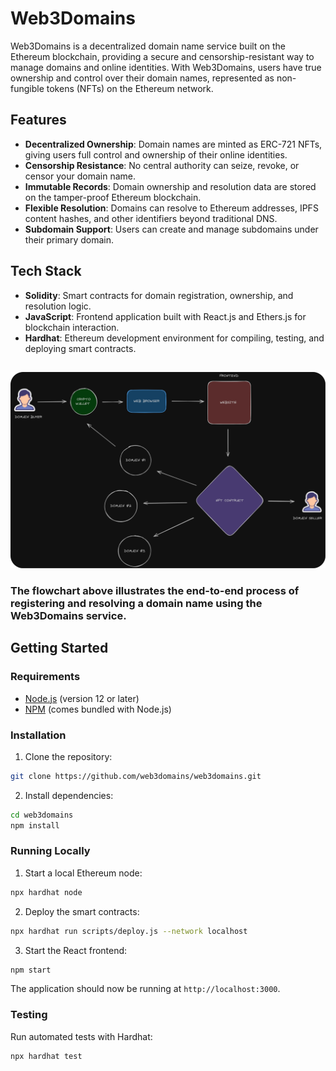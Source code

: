 # Web3Domains

Web3Domains is a decentralized domain name service built on the Ethereum blockchain, providing a secure and censorship-resistant way to manage domains and online identities. With Web3Domains, users have true ownership and control over their domain names, represented as non-fungible tokens (NFTs) on the Ethereum network.

## Features

- **Decentralized Ownership**: Domain names are minted as ERC-721 NFTs, giving users full control and ownership of their online identities.
- **Censorship Resistance**: No central authority can seize, revoke, or censor your domain name.
- **Immutable Records**: Domain ownership and resolution data are stored on the tamper-proof Ethereum blockchain.
- **Flexible Resolution**: Domains can resolve to Ethereum addresses, IPFS content hashes, and other identifiers beyond traditional DNS.
- **Subdomain Support**: Users can create and manage subdomains under their primary domain.

## Tech Stack

- **Solidity**: Smart contracts for domain registration, ownership, and resolution logic.
- **JavaScript**: Frontend application built with React.js and Ethers.js for blockchain interaction.
- **Hardhat**: Ethereum development environment for compiling, testing, and deploying smart contracts.

## 

![Web3Domains Process Flowchart](public/Flowchart.png "Web3Domains Process Flow")

### The flowchart above illustrates the end-to-end process of registering and resolving a domain name using the Web3Domains service.


## Getting Started

### Requirements

- [Node.js](https://nodejs.org/en/) (version 12 or later)
- [NPM](https://www.npmjs.com/) (comes bundled with Node.js)

### Installation

1. Clone the repository:

```bash
git clone https://github.com/web3domains/web3domains.git
```

2. Install dependencies:

```bash
cd web3domains
npm install
```

### Running Locally

1. Start a local Ethereum node:

```bash
npx hardhat node
```

2. Deploy the smart contracts:

```bash
npx hardhat run scripts/deploy.js --network localhost
```

3. Start the React frontend:

```bash
npm start
```

The application should now be running at `http://localhost:3000`.

### Testing

Run automated tests with Hardhat:

```bash
npx hardhat test
```